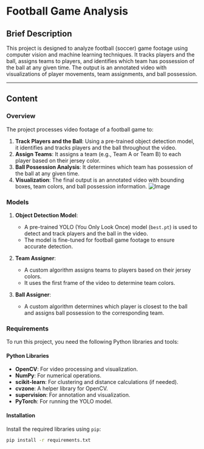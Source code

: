 # Football Game Analysis

## Brief Description
This project is designed to analyze football (soccer) game footage using computer vision and machine learning techniques. It tracks players and the ball, assigns teams to players, and identifies which team has possession of the ball at any given time. The output is an annotated video with visualizations of player movements, team assignments, and ball possession.

---

## Content

### Overview
The project processes video footage of a football game to:
1. **Track Players and the Ball**: Using a pre-trained object detection model, it identifies and tracks players and the ball throughout the video.
2. **Assign Teams**: It assigns a team (e.g., Team A or Team B) to each player based on their jersey color.
3. **Ball Possession Analysis**: It determines which team has possession of the ball at any given time.
4. **Visualization**: The final output is an annotated video with bounding boxes, team colors, and ball possession information.
   ![Image](https://github.com/user-attachments/assets/a73464d7-058c-4dc4-a66c-515a8a240b96)

### Models
1. **Object Detection Model**:
   - A pre-trained YOLO (You Only Look Once) model (`best.pt`) is used to detect and track players and the ball in the video.
   - The model is fine-tuned for football game footage to ensure accurate detection.

2. **Team Assigner**:
   - A custom algorithm assigns teams to players based on their jersey colors.
   - It uses the first frame of the video to determine team colors.

3. **Ball Assigner**:
   - A custom algorithm determines which player is closest to the ball and assigns ball possession to the corresponding team.

### Requirements
To run this project, you need the following Python libraries and tools:

#### Python Libraries
- **OpenCV**: For video processing and visualization.
- **NumPy**: For numerical operations.
- **scikit-learn**: For clustering and distance calculations (if needed).
- **cvzone**: A helper library for OpenCV.
- **supervision**: For annotation and visualization.
- **PyTorch**: For running the YOLO model.

#### Installation
Install the required libraries using `pip`:
```bash
pip install -r requirements.txt
